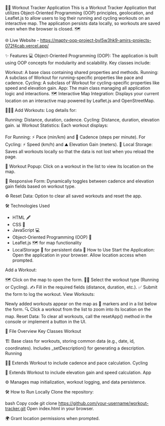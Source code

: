 🏋️‍♂️ Workout Tracker Application
This is a Workout Tracker Application that utilizes Object-Oriented Programming (OOP) principles, geolocation, and Leaflet.js to allow users to log their running and cycling workouts on an interactive map. The application persists data locally, so workouts are saved even when the browser is closed. 🗺️

🌐 Live Website - https://mapty-oop-project-byl5w3hk9-amirs-projects-072f4cab.vercel.app/ 

✨ Features
💻 Object-Oriented Programming (OOP):
The application is built using OOP concepts for modularity and scalability. Key classes include:

Workout: A base class containing shared properties and methods.
Running: A subclass of Workout for running-specific properties like pace and cadence.
Cycling: A subclass of Workout for cycling-specific properties like speed and elevation gain.
App: The main class managing all application logic and interactions.
🗺️ Interactive Map Integration:
Displays your current location on an interactive map powered by Leaflet.js and OpenStreetMap.

🏃‍♂️🚴 Add Workouts:
Log details for:

Running: Distance, duration, cadence.
Cycling: Distance, duration, elevation gain.
📊 Workout Statistics:
Each workout displays:

For Running: ⚡ Pace (min/km) and 🦶 Cadence (steps per minute).
For Cycling: ⚡ Speed (km/h) and ⛰️ Elevation Gain (meters).
💾 Local Storage:
Saves all workouts locally so that the data is not lost when you reload the page.

📍 Workout Popup:
Click on a workout in the list to view its location on the map.

📝 Responsive Form:
Dynamically toggles between cadence and elevation gain fields based on workout type.

♻️ Reset Data:
Option to clear all saved workouts and reset the app.

🛠️ Technologies Used
* HTML 🖋️
* CSS 🎨
* JavaScript 💻
* Object-Oriented Programming (OOP) 🔄
* Leaflet.js 🗺️ for map functionality
* LocalStorage 💾 for persistent data
🚀 How to Use
Start the Application:
Open the application in your browser. Allow location access when prompted.

Add a Workout:

🗺️ Click on the map to open the form.
🏃‍♂️ Select the workout type (Running or Cycling).
✍️ Fill in the required fields (distance, duration, etc.).
✅ Submit the form to log the workout.
View Workouts:

Newly added workouts appear on the map as 📍 markers and in a list below the form.
🔍 Click a workout from the list to zoom into its location on the map.
Reset Data:
To clear all workouts, call the resetApp() method in the console or implement a button in the UI.

📂 File Overview
Key Classes
Workout

🏗️ Base class for workouts, storing common data (e.g., date, id, coordinates).
Includes _setDescription() for generating a description.
Running

🏃‍♂️ Extends Workout to include cadence and pace calculation.
Cycling

🚴 Extends Workout to include elevation gain and speed calculation.
App

⚙️ Manages map initialization, workout logging, and data persistence.

🛠️ How to Run Locally
Clone the repository:

bash
Copy code
git clone https://github.com/your-username/workout-tracker.git
Open index.html in your browser.

🌍 Grant location permissions when prompted.
